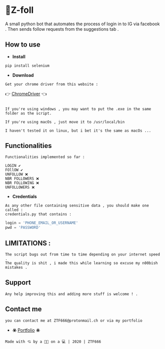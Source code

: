 # 🤖Z-foll

A small python bot that automates the process of login in to IG via facebook .
Then sends follow requests from the suggestions tab .


## How to use

- **Install**

```python
pip install selenium
```

- **Download**

```
Get your chrome driver from this website : 

```
👉 [ChromeDriver](http://chromedriver.chromium.org/) 👈

```

If you're using windows , you may want to put the .exe in the same folder as the script.

If you're using macOs , just move it to /usr/local/bin 

I haven't tested it on linux, but i bet it's the same as macOs ...

```

## Functionalities 

```
Functionalities implemented so far : 

LOGIN ✔️
FOllOW ✔️
UNFOLLOW ❌
NBR FOLLOWERS ❌
NBR FOLLOWING ❌
UNFOLLOWERS ❌

```

- **Credentials**

```
As any other file containing sensitive data , you should make one called : 
credentials.py that contains :
```

```python
login = 'PHONE_EMAIL_OR_USERNAME'
pwd = 'PASSWORD'
```

## LIMITATIONS :

```
The script bugs out from time to time depending on your internet speed .
The quality is shit , i made this while learning so excuse my n00bish mistakes .
```

## Support

```
Any help improving this and adding more stuff is welcome ! .
```

## Contact me

```
you can contact me at ZTF666@protonmail.ch or via my portfolio
```

- **:biohazard:** [Portfolio](https://ztfportfolio.web.app/) **:biohazard:**

```
Made with 💘 by a 👨‍💻 on a 💻 | 2020 | ZTF666
```